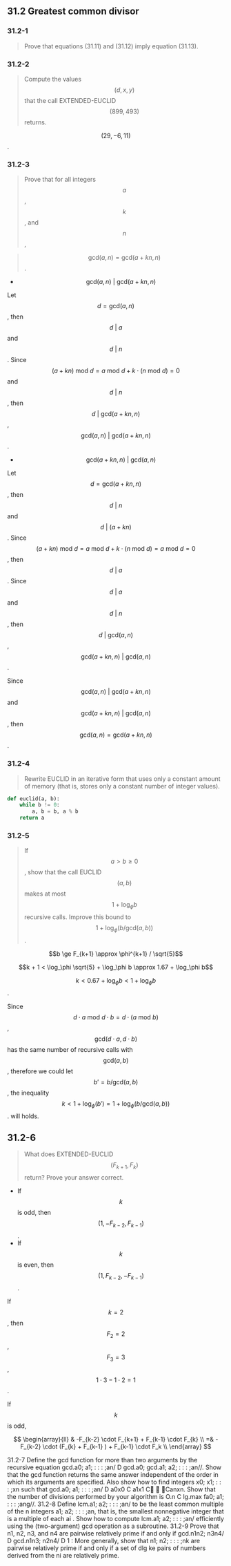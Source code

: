 ## 31.2 Greatest common divisor

### 31.2-1

> Prove that equations (31.11) and (31.12) imply equation (31.13).

### 31.2-2

 > Compute the values $$(d, x, y)$$ that the call EXTENDED-EUCLID$$(899, 493)$$ returns.

$$(29, -6, 11)$$.

### 31.2-3

> Prove that for all integers $$a$$, $$k$$, and $$n$$,

> $$\text{gcd}(a, n) = \text{gcd}(a + kn, n)$$.

* $$\text{gcd}(a, n) ~|~ \text{gcd}(a + kn, n)$$

Let $$d = \text{gcd}(a, n)$$, then $$d ~|~ a$$ and $$d ~|~ n$$. Since $$(a + kn) ~\text{mod}~ d = a ~\text{mod}~ d + k \cdot (n ~\text{mod}~ d) = 0$$ and $$d ~|~ n$$, then $$d ~|~ \text{gcd}(a + kn, n)$$, $$\text{gcd}(a, n) ~|~ \text{gcd}(a + kn, n)$$.

* $$\text{gcd}(a + kn, n) ~|~ \text{gcd}(a, n)$$

Let $$d = \text{gcd}(a + kn, n)$$, then $$d ~|~ n$$ and $$d ~|~ (a + kn)$$. Since $$(a + kn) ~\text{mod}~ d = a ~\text{mod}~ d + k \cdot (n ~\text{mod}~ d) = a ~\text{mod}~ d = 0$$, then $$d ~|~ a$$. Since $$d ~|~ a$$ and $$d ~|~ n$$, then $$d ~|~ \text{gcd}(a, n)$$,  $$\text{gcd}(a + kn, n) ~|~ \text{gcd}(a, n)$$.

Since $$\text{gcd}(a, n) ~|~ \text{gcd}(a + kn, n)$$ and $$\text{gcd}(a + kn, n) ~|~ \text{gcd}(a, n)$$, then $$\text{gcd}(a, n) = \text{gcd}(a + kn, n)$$.

### 31.2-4

> Rewrite EUCLID in an iterative form that uses only a constant amount of memory (that is, stores only a constant number of integer values).

```python
def euclid(a, b):
    while b != 0:
        a, b = b, a % b
    return a
```

### 31.2-5

> If $$a > b \ge 0$$, show that the call EUCLID$$(a, b)$$ makes at most $$1 + \log_\phi b$$ recursive calls. Improve this bound to $$1 + \log_\phi(b / \text{gcd}(a, b))$$.

$$b \ge F_{k+1} \approx \phi^{k+1} / \sqrt{5}$$

$$k + 1 < \log_\phi \sqrt{5} + \log_\phi b \approx 1.67 + \log_\phi b$$

$$k < 0.67 + \log_\phi b < 1 + \log_\phi b$$.

Since $$d \cdot a ~\text{mod}~ d \cdot b = d \cdot (a ~\text{mod}~ b)$$, $$\text{gcd}(d \cdot a, d \cdot b)$$ has the same number of recursive calls with $$\text{gcd}(a, b)$$, therefore we could let $$b' = b / \text{gcd}(a, b)$$, the inequality $$k < 1 + \log_\phi(b') = 1 + \log_\phi(b / \text{gcd}(a, b))$$. will holds.

## 31.2-6

> What does EXTENDED-EUCLID$$(F_{k+1}, F_k)$$ return? Prove your answer correct.

* If $$k$$ is odd, then $$(1, -F_{k-2}, F_{k-1})$$.
* If $$k$$ is even, then $$(1, F_{k-2}, -F_{k-1})$$.

If $$k = 2$$, then $$F_2 = 2$$, $$F_3 = 3$$, $$1 \cdot 3 - 1 \cdot 2 = 1$$.

If $$k$$ is odd, 

$$
\begin{array}{ll}
& -F_{k-2} \cdot F_{k+1} + F_{k-1} \cdot F_{k} \\
=& -F_{k-2} \cdot (F_{k} + F_{k-1} ) + F_{k-1} \cdot F_k \\ 
\end{array}
$$


31.2-7
Define the gcd function for more than two arguments by the recursive equation
gcd.a0; a1; : : : ;an/ D gcd.a0; gcd.a1; a2; : : : ;an//. Show that the gcd function
returns the same answer independent of the order in which its arguments are specified.
Also show how to find integers x0; x1; : : : ;xn such that gcd.a0; a1; : : : ;an/ D
a0x0 C a1x1 C  Canxn. Show that the number of divisions performed by your
algorithm is O.n C lg.max fa0; a1; : : : ;ang//.
31.2-8
Define lcm.a1; a2; : : : ;an/ to be the least common multiple of the n integers
a1; a2; : : : ;an, that is, the smallest nonnegative integer that is a multiple of each ai .
Show how to compute lcm.a1; a2; : : : ;an/ efficiently using the (two-argument) gcd
operation as a subroutine.
31.2-9
Prove that n1, n2, n3, and n4 are pairwise relatively prime if and only if
gcd.n1n2; n3n4/ D gcd.n1n3; n2n4/ D 1 :
More generally, show that n1; n2; : : : ;nk are pairwise relatively prime if and only
if a set of dlg ke pairs of numbers derived from the ni are relatively prime.